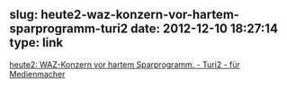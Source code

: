 slug: heute2-waz-konzern-vor-hartem-sparprogramm-turi2
date: 2012-12-10 18:27:14
type: link
---

[heute2: WAZ-Konzern vor hartem Sparprogramm. - Turi2 - für Medienmacher](http://www.turi2.de/2012/12/10/heute2-waz-konzern-hartem-sparprogramm-15302675/)
